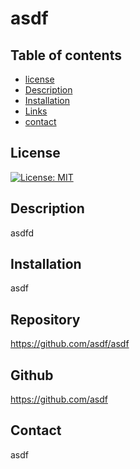 # asdf
 
  ## Table of contents 
  * [license](#License)
  * [Description](#description)
  * [Installation](#Installation)
  * [Links](#links)
  * [contact](contact)
  
  ## License
  [![License: MIT](https://img.shields.io/badge/License-MIT-yellow.svg)](https://opensource.org/licenses/MIT)

  ## Description
  asdfd

  ## Installation
  asdf

  ## Repository
  https://github.com/asdf/asdf

  ## Github
  https://github.com/asdf

  ## Contact 
  asdf

